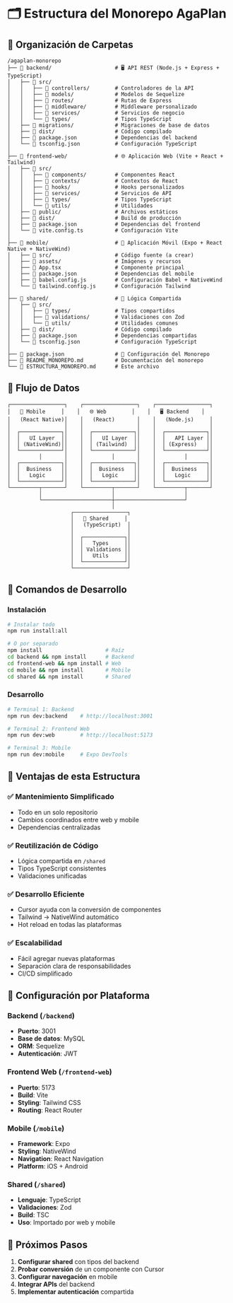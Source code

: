 # 🗂️ Estructura del Monorepo AgaPlan

## 📁 Organización de Carpetas

```
/agaplan-monorepo
├── 📁 backend/                    # 🖥️ API REST (Node.js + Express + TypeScript)
│   ├── 📁 src/
│   │   ├── 📁 controllers/        # Controladores de la API
│   │   ├── 📁 models/             # Modelos de Sequelize
│   │   ├── 📁 routes/             # Rutas de Express
│   │   ├── 📁 middleware/         # Middleware personalizado
│   │   ├── 📁 services/           # Servicios de negocio
│   │   └── 📁 types/              # Tipos TypeScript
│   ├── 📁 migrations/             # Migraciones de base de datos
│   ├── 📁 dist/                   # Código compilado
│   ├── 📄 package.json            # Dependencias del backend
│   └── 📄 tsconfig.json           # Configuración TypeScript
│
├── 📁 frontend-web/               # 🌐 Aplicación Web (Vite + React + Tailwind)
│   ├── 📁 src/
│   │   ├── 📁 components/         # Componentes React
│   │   ├── 📁 contexts/           # Contextos de React
│   │   ├── 📁 hooks/              # Hooks personalizados
│   │   ├── 📁 services/           # Servicios de API
│   │   ├── 📁 types/              # Tipos TypeScript
│   │   └── 📁 utils/              # Utilidades
│   ├── 📁 public/                 # Archivos estáticos
│   ├── 📁 dist/                   # Build de producción
│   ├── 📄 package.json            # Dependencias del frontend
│   └── 📄 vite.config.ts          # Configuración Vite
│
├── 📁 mobile/                     # 📱 Aplicación Móvil (Expo + React Native + NativeWind)
│   ├── 📁 src/                    # Código fuente (a crear)
│   ├── 📁 assets/                 # Imágenes y recursos
│   ├── 📄 App.tsx                 # Componente principal
│   ├── 📄 package.json            # Dependencias del mobile
│   ├── 📄 babel.config.js         # Configuración Babel + NativeWind
│   └── 📄 tailwind.config.js      # Configuración Tailwind
│
├── 📁 shared/                     # 🔄 Lógica Compartida
│   ├── 📁 src/
│   │   ├── 📁 types/              # Tipos compartidos
│   │   ├── 📁 validations/        # Validaciones con Zod
│   │   └── 📁 utils/              # Utilidades comunes
│   ├── 📁 dist/                   # Código compilado
│   ├── 📄 package.json            # Dependencias compartidas
│   └── 📄 tsconfig.json           # Configuración TypeScript
│
├── 📄 package.json                # 🎯 Configuración del Monorepo
├── 📄 README_MONOREPO.md          # Documentación del monorepo
└── 📄 ESTRUCTURA_MONOREPO.md      # Este archivo
```

## 🔄 Flujo de Datos

```
┌─────────────────┐    ┌─────────────────┐    ┌─────────────────┐
│   📱 Mobile     │    │   🌐 Web        │    │   🖥️ Backend    │
│   (React Native)│    │   (React)       │    │   (Node.js)     │
│                 │    │                 │    │                 │
│  ┌─────────────┐│    │  ┌─────────────┐│    │  ┌─────────────┐│
│  │   UI Layer  ││    │  │   UI Layer  ││    │  │   API Layer ││
│  │ (NativeWind)││    │  │ (Tailwind)  ││    │  │ (Express)   ││
│  └─────────────┘│    │  └─────────────┘│    │  └─────────────┘│
│         │       │    │         │       │    │         │       │
│  ┌─────────────┐│    │  ┌─────────────┐│    │  ┌─────────────┐│
│  │  Business   ││    │  │  Business   ││    │  │  Business   ││
│  │   Logic     ││    │  │   Logic     ││    │  │   Logic     ││
│  └─────────────┘│    │  └─────────────┘│    │  └─────────────┘│
└─────────┬───────┘    └─────────┬───────┘    └─────────┬───────┘
          │                      │                      │
          └──────────────────────┼──────────────────────┘
                                 │
                    ┌─────────────────┐
                    │   🔄 Shared     │
                    │   (TypeScript)  │
                    │                 │
                    │  ┌─────────────┐│
                    │  │   Types     ││
                    │  │ Validations ││
                    │  │   Utils     ││
                    │  └─────────────┘│
                    └─────────────────┘
```

## 🚀 Comandos de Desarrollo

### Instalación
```bash
# Instalar todo
npm run install:all

# O por separado
npm install                    # Raíz
cd backend && npm install      # Backend
cd frontend-web && npm install # Web
cd mobile && npm install       # Mobile
cd shared && npm install       # Shared
```

### Desarrollo
```bash
# Terminal 1: Backend
npm run dev:backend    # http://localhost:3001

# Terminal 2: Frontend Web
npm run dev:web        # http://localhost:5173

# Terminal 3: Mobile
npm run dev:mobile     # Expo DevTools
```

## 🎯 Ventajas de esta Estructura

### ✅ **Mantenimiento Simplificado**
- Todo en un solo repositorio
- Cambios coordinados entre web y mobile
- Dependencias centralizadas

### ✅ **Reutilización de Código**
- Lógica compartida en `/shared`
- Tipos TypeScript consistentes
- Validaciones unificadas

### ✅ **Desarrollo Eficiente**
- Cursor ayuda con la conversión de componentes
- Tailwind → NativeWind automático
- Hot reload en todas las plataformas

### ✅ **Escalabilidad**
- Fácil agregar nuevas plataformas
- Separación clara de responsabilidades
- CI/CD simplificado

## 🔧 Configuración por Plataforma

### Backend (`/backend`)
- **Puerto**: 3001
- **Base de datos**: MySQL
- **ORM**: Sequelize
- **Autenticación**: JWT

### Frontend Web (`/frontend-web`)
- **Puerto**: 5173
- **Build**: Vite
- **Styling**: Tailwind CSS
- **Routing**: React Router

### Mobile (`/mobile`)
- **Framework**: Expo
- **Styling**: NativeWind
- **Navigation**: React Navigation
- **Platform**: iOS + Android

### Shared (`/shared`)
- **Lenguaje**: TypeScript
- **Validaciones**: Zod
- **Build**: TSC
- **Uso**: Importado por web y mobile

## 📝 Próximos Pasos

1. **Configurar shared** con tipos del backend
2. **Probar conversión** de un componente con Cursor
3. **Configurar navegación** en mobile
4. **Integrar APIs** del backend
5. **Implementar autenticación** compartida
